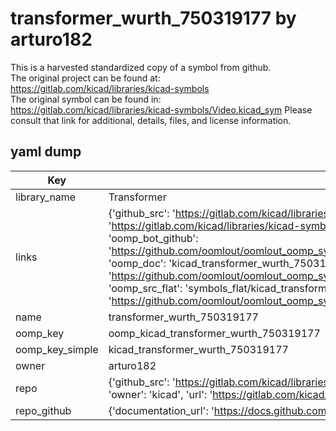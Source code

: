 # transformer_wurth_750319177 by arturo182  
This is a harvested standardized copy of a symbol from github.  
The original project can be found at:  
https://gitlab.com/kicad/libraries/kicad-symbols  
The original symbol can be found in:
https://gitlab.com/kicad/libraries/kicad-symbols/Video.kicad_sym
Please consult that link for additional, details, files, and license information.  
## yaml dump  
| Key | Value |  
| --- | --- |  
| library_name | Transformer |  
| links | {'github_src': 'https://gitlab.com/kicad/libraries/kicad-symbols/Video.kicad_sym', 'github_src_repo': 'https://gitlab.com/kicad/libraries/kicad-symbols', 'oomp_bot': 'kicad_transformer_wurth_750319177/working', 'oomp_bot_github': 'https://github.com/oomlout/oomlout_oomp_symbol_bot/tree/main/kicad_transformer_wurth_750319177/working', 'oomp_doc': 'kicad_transformer_wurth_750319177/working', 'oomp_doc_github': 'https://github.com/oomlout/oomlout_oomp_symbol_doc/tree/main/kicad_transformer_wurth_750319177/working', 'oomp_src_flat': 'symbols_flat/kicad_transformer_wurth_750319177/working', 'oomp_src_flat_github': 'https://github.com/oomlout/oomlout_oomp_symbol_src/tree/main/kicad_transformer_wurth_750319177/working'} |  
| name | transformer_wurth_750319177 |  
| oomp_key | oomp_kicad_transformer_wurth_750319177 |  
| oomp_key_simple | kicad_transformer_wurth_750319177 |  
| owner | arturo182 |  
| repo | {'github_src': 'https://gitlab.com/kicad/libraries/kicad-symbols/Video.kicad_sym', 'name': 'libraries/kicad-symbols', 'owner': 'kicad', 'url': 'https://gitlab.com/kicad/libraries/kicad-symbols'} |  
| repo_github | {'documentation_url': 'https://docs.github.com/rest/repos/repos#get-a-repository', 'message': 'Not Found'} |  

